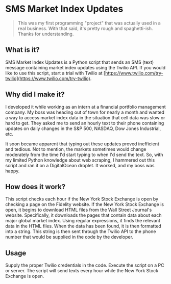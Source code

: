 # SMS Market Index Updates

> This was my first programming "project" that was actually used in a real business. With that said, it's pretty rough and spaghetti-ish. Thanks for understanding.

## What is it?
SMS Market Index Updates is a Python script that sends an SMS (text) message containing market index updates using the Twilio API. If you would like to use this script, start a trial with Twilio at [https://www.twilio.com/try-twilio](https://www.twilio.com/try-twilio).

## Why did I make it?
I developed it while working as an intern at a financial portfolio management company. My boss was heading out of town for nearly a month and wanted a way to access market index data in the situation that cell data was slow or hard to get. They asked me to send an hourly text to their phone containing updates on daily changes in the S&P 500, NASDAQ, Dow Jones Industrial, etc.

It soon became apparent that typing out these updates proved inefficient and tedious. Not to mention, the markets sometimes would change moderately from the time I'd start typing to when I'd send the text. So, with my limited Python knowledge about web scraping, I hammered out this script and ran it on a DigitalOcean droplet. It worked, and my boss was happy.

## How does it work?
This script checks each hour if the New York Stock Exchange is open by checking a page on the Fidelity website. If the New York Stock Exchange is open, it begins to download HTML files from the Wall Street Journal's website. Specifically, it downloads the pages that contain data about each major global market index. Using regular expressions, it finds the relevant data in the HTML files. When the data has been found, it is then formatted into a string. This string is then sent through the Twilio API to the phone number that would be supplied in the code by the developer.

## Usage
Supply the proper Twilio credentials in the code. Execute the script on a PC or server. The script will send texts every hour while the New York Stock Exchange is open.
